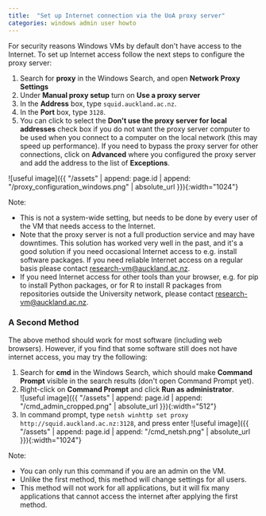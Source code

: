 ```yaml
---
title:  "Set up Internet connection via the UoA proxy server"
categories: windows admin user howto
---
```


For security reasons Windows VMs by default don't have access to the Internet. To set up Internet access follow the next steps to configure the proxy server:

1. Search for **proxy** in the Windows Search, and open **Network Proxy Settings**
2. Under **Manual proxy setup** turn on **Use a proxy server**
3. In the **Address** box, type `squid.auckland.ac.nz`.
4. In the **Port** box, type `3128`.
5. You can click to select the **Don't use the proxy server for local addresses** check box if you do not want the proxy server computer to be used when you connect to a computer on the local network (this may speed up performance). If you need to bypass the proxy server for other connections, click on **Advanced** where you configured the proxy server and add the address to the list of **Exceptions**.

![useful image]({{ "/assets" | append: page.id | append: "/proxy_configuration_windows.png" | absolute_url }}){:width="1024"}


Note:

- This is not a system-wide setting, but needs to be done by every user of the VM that needs access to the Internet.
- Note that the proxy server is not a full production service and may have downtimes. This solution has worked very well in the past, and it's a good solution if you need occasional Internet access to e.g. install software packages. If you need reliable Internet access on a regular basis please contact research-vm@auckland.ac.nz.
- If you need Internet access for other tools than your browser, e.g. for pip to install Python packages, or for R to install R packages from repositories outside the University network, please contact research-vm@auckland.ac.nz.  

### A Second Method
The above method should work for most software (including web browsers). However, if you find that some software still does not have internet access, you may try the following:
1. Search for **cmd** in the Windows Search, which should make **Command Prompt** visible in the search results (don't open Command Prompt yet).
2. Right-click on **Command Prompt** and click **Run as administrator**.  
![useful image]({{ "/assets" | append: page.id | append: "/cmd_admin_cropped.png" | absolute_url }}){:width="512"}
3. In command prompt, type `netsh winhttp set proxy http://squid.auckland.ac.nz:3128`, and press enter
![useful image]({{ "/assets" | append: page.id | append: "/cmd_netsh.png" | absolute_url }}){:width="1024"}

Note:
- You can only run this command if you are an admin on the VM.
- Unlike the first method, this method will change settings for all users.
- This method will not work for all applications, but it will fix many applications that cannot access the internet after applying the first method.
